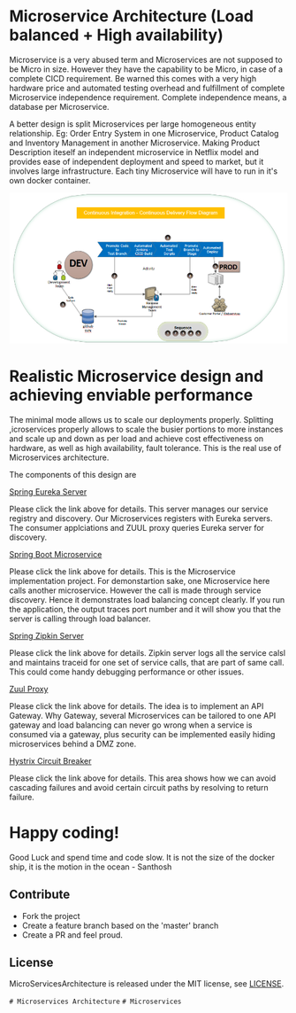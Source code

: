 Microservice Architecture (Load balanced + High availability)
=============================================================

Microservice is a very abused term and Microservices are not supposed to be Micro in size. However they have the capability to be Micro, in case of a complete CICD requirement. Be warned this comes with a very high hardware price and automated testing overhead and fulfillment of complete Microservice independence requirement. Complete independence means, a database per Microservice. 

A better design is split Microservices per large homogeneous entity relationship. Eg: Order Entry System in one Microservice, Product Catalog and Inventory Management in another Microservice. Making Product Description iteself an independent microservice in Netflix model and provides ease of independent deployment and speed to market, but it involves large infrastructure. Each tiny Microservice  will have to run in it's own docker container.

![alt text](CICD.png)

# Realistic Microservice design and achieving enviable performance

The minimal mode allows us to scale our deployments properly. Splitting ,icroservices properly allows to scale the busier portions to more instances and scale up and down as per load and achieve cost effectiveness on hardware, as well as high availability, fault tolerance. This is the real use of Microservices architecture.

The components of this design are

[Spring Eureka Server](MLEurekaServer/README.md)

Please click the link above for details. This server manages our service registry and discovery. Our Microservices registers with Eureka servers. The consumer applciations and ZUUL proxy queries Eureka server for discovery.
  
[Spring Boot Microservice](MLService/README.md)
  
Please click the link above for details. This is the Microservice implementation project. For demonstartion sake, one Microservice here calls another microservice. However the call is made through service discovery. Hence it demonstrates load balancing concept clearly. If you run the application, the output traces port number and it will show you that the server is calling through load balancer.

[Spring Zipkin Server](ZipkinServer/README.md)
  
  Please click the link above for details. Zipkin server logs all the service calsl and maintains traceid for one set of service calls, that are part of same call. This could come handy debugging performance or other issues.
  
[Zuul Proxy](MSApiGateway/README.md)
  
  Please click the link above for details. The idea is to implement an API Gateway. Why Gateway, several Microservices can be tailored to one API gateway and load balancing can never go wrong when a service is consumed via a gateway, plus security can be implemented easily hiding microservices behind a DMZ zone.
  
[Hystrix Circuit Breaker](MLService/README.md)
  
  Please click the link above for details. This area shows how we can avoid cascading failures and avoid certain circuit paths by resolving to return failure.

# Happy coding!

Good Luck and spend time and code slow. It is not the size of the docker ship, it is the motion in the ocean - Santhosh 

## Contribute

* Fork the project
* Create a feature branch based on the 'master' branch
* Create a PR and feel proud.


## License

MicroServicesArchitecture is released under the MIT license, see [LICENSE](https://github.com/BonifyByForteil/react-native-piwik/blob/master/LICENSE).

`# Microservices Architecture`
`# Microservices`
